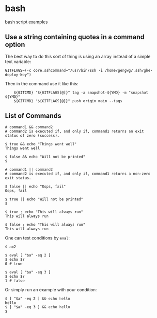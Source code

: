 # bash

bash script examples

## Use a string containing quotes in a command option

The best way to do this sort of thing is using an array instead of a simple text variable:

```
GITFLAGS=(-c core.sshCommand="/usr/bin/ssh -i /home/gengwg/.ssh/ghe-deploy-key")
```

Then in the command use it like this:

```
    ${GITCMD} "${GITFLAGS[@]}" tag -a snapshot-${YMD} -m "snapshot ${YMD}"
    ${GITCMD} "${GITFLAGS[@]}" push origin main --tags
```

## List of Commands

```
# command1 && command2
# command2 is executed if, and only if, command1 returns an exit status of zero (success).

$ true && echo "Things went well"
Things went well

$ false && echo "Will not be printed"
$

# command1 || command2
# command2 is executed if, and only if, command1 returns a non-zero exit status.

$ false || echo "Oops, fail"
Oops, fail

$ true || echo "Will not be printed"
$

$ true ; echo "This will always run"
This will always run

$ false ; echo "This will always run"
This will always run
```

One can test conditions by `eval`:

```
$ a=2

$ eval [ "$a" -eq 2 ]
$ echo $?
0 # true

$ eval [ "$a" -eq 3 ]
$ echo $?
1 # false
```

Or simply run an example with your condition:

```
$ [ "$a" -eq 2 ] && echo hello
hello
$ [ "$a" -eq 3 ] && echo hello
$
```